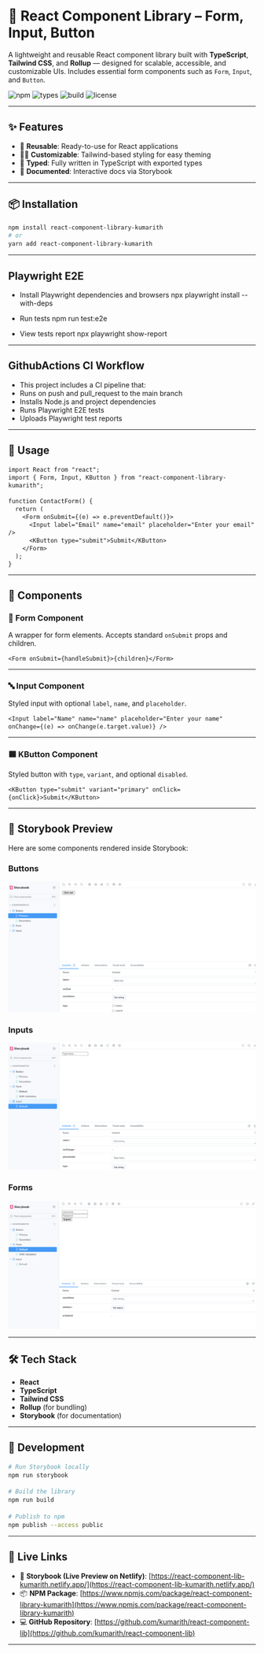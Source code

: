 # 🧩 React Component Library – Form, Input, Button

A lightweight and reusable React component library built with **TypeScript**, **Tailwind CSS**, and **Rollup** — designed for scalable, accessible, and customizable UIs. Includes essential form components such as `Form`, `Input`, and `Button`.

![npm](https://img.shields.io/npm/v/react-component-library-kumarith)
![types](https://img.shields.io/npm/types/react-component-library-kumarith)
![build](https://img.shields.io/github/actions/workflow/status/kumarith/react-component-lib/ci.yml)
![license](https://img.shields.io/npm/l/react-component-library-kumarith)

---

## ✨ Features

- 🔧 **Reusable**: Ready-to-use for React applications  
- 🧑‍🎨 **Customizable**: Tailwind-based styling for easy theming  
- 🧠 **Typed**: Fully written in TypeScript with exported types  
- 🧪 **Documented**: Interactive docs via Storybook

---

## 📦 Installation 

```bash
npm install react-component-library-kumarith
# or
yarn add react-component-library-kumarith
```

---

## Playwright E2E

- Install Playwright dependencies and browsers
npx playwright install --with-deps

- Run tests
npm run test:e2e

- View tests report
npx playwright show-report

---

## GithubActions CI Workflow 

- This project includes a CI pipeline that:
- Runs on push and pull_request to the main branch
- Installs Node.js and project dependencies
- Runs Playwright E2E tests
- Uploads Playwright test reports

---

## 📄 Usage

```tsx
import React from "react";
import { Form, Input, KButton } from "react-component-library-kumarith";

function ContactForm() {
  return (
    <Form onSubmit={(e) => e.preventDefault()}>
      <Input label="Email" name="email" placeholder="Enter your email" />
      <KButton type="submit">Submit</KButton>
    </Form>
  );
}
```

---

## 🧱 Components

### 🧩 Form Component

A wrapper for form elements. Accepts standard `onSubmit` props and children.

```tsx
<Form onSubmit={handleSubmit}>{children}</Form>
```

---

### 🔤 Input Component

Styled input with optional `label`, `name`, and `placeholder`.

```tsx
<Input label="Name" name="name" placeholder="Enter your name" onChange={(e) => onChange(e.target.value)} />
```

---

### 🟦 KButton Component

Styled button with `type`, `variant`, and optional `disabled`.

```tsx
<KButton type="submit" variant="primary" onClick={onClick}>Submit</KButton>
```
---

## 📖 Storybook Preview

Here are some components rendered inside Storybook:

### Buttons
![Button Component in Storybook](./assets/Button.png)

### Inputs
![Input Component in Storybook](./assets/Input.png)

### Forms
![Form Component in Storybook](./assets/Form.png)

---

## 🛠️ Tech Stack

- **React**
- **TypeScript**
- **Tailwind CSS**
- **Rollup** (for bundling)
- **Storybook** (for documentation)

---

## 🧪 Development

```bash
# Run Storybook locally
npm run storybook

# Build the library
npm run build

# Publish to npm
npm publish --access public
```

---

## 🔗 Live Links

- 🚀 **Storybook (Live Preview on Netlify)**: [https://react-component-lib-kumarith.netlify.app/](https://react-component-lib-kumarith.netlify.app/)
- 📦 **NPM Package**: [https://www.npmjs.com/package/react-component-library-kumarith](https://www.npmjs.com/package/react-component-library-kumarith)
- 💻 **GitHub Repository**: [https://github.com/kumarith/react-component-lib](https://github.com/kumarith/react-component-lib)

---
